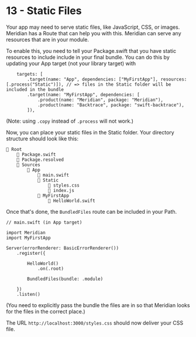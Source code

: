# 13 - Static Files

Your app may need to serve static files, like JavaScript, CSS, or images. Meridian has a Route that can help you with this. Meridian can serve any resources that are in your module.

To enable this, you need to tell your Package.swift that you have static resources to include include in your final bundle. You can do this by updating your App target (not your library target) with 

        targets: [
            .target(name: "App", dependencies: ["MyFirstApp"], resources: [.process("Static")]), // => files in the Static folder will be included in the bundle
            .target(name: "MyFirstApp", dependencies: [
                .product(name: "Meridian", package: "Meridian"),
                .product(name: "Backtrace", package: "swift-backtrace"),
            ]),

(Note: using `.copy` instead of `.process` will not work.)

Now, you can place your static files in the Static folder. Your directory structure should look like this:

    📁 Root
        📄 Package.swift
        📄 Package.resolved
        📁 Sources
            📁 App
                📄 main.swift
                📁 Static
                    📄 styles.css
                    📄 index.js
                📁 MyFirstApp
                    📄 HelloWorld.swift

Once that's done, the `BundledFiles` route can be included in your Path.

    // main.swift (in App target)
    
    import Meridian
    import MyFirstApp

    Server(errorRenderer: BasicErrorRenderer())
        .register({
        
            HelloWorld()
                .on(.root)
        
            BundledFiles(bundle: .module)

        })
        .listen()

(You need to explicitly pass the bundle the files are in so that Meridian looks for the files in the correct place.)

The URL `http://localhost:3000/styles.css` should now deliver your CSS file.